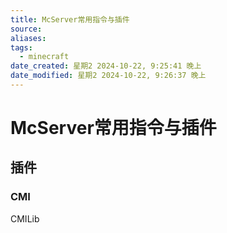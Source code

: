 ```yaml
---
title: McServer常用指令与插件
source: 
aliases: 
tags:
  - minecraft
date_created: 星期2 2024-10-22, 9:25:41 晚上
date_modified: 星期2 2024-10-22, 9:26:37 晚上
---
```


# McServer常用指令与插件

## 插件
### CMI
CMILib
